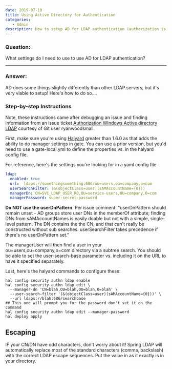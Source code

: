 ```yaml
---
date: 2019-07-10
title: Using Active Directory for Authentication
categories:
   - Admin
description: How to setup AD for LDAP authentication (authorization is a separate topic)
---
```


### Question:

What settings do I need to use to use AD for LDAP authentication?

***

### Answer:

AD does some things slightly differently than other LDAP servers, but it's very viable to setup!  Here's how to do so....

### Step-by-step Instructions
Note, these instructions came after debugging an issue and finding information from an issue ticket [Authorization WIndows Active directory LDAP](https://github.com/spinnaker/spinnaker/issues/4417#issuecomment-494871659) courtesy of Git user ryanwoodsmall.

First, make sure you're using [Halyard](https://github.com/spinnaker/halyard) greater than 1.6.0 as that adds the ability to do manager settings in gate. You can use a prior version, but you'd need to use a gate-local.yml to define the properties vs. in the halyard config file.  

For reference, here's the settings you're looking for in a yaml config file
```yaml
ldap:
  enabled: true
  url:  ldaps://somethingsomething:686/ou=users,ou=company,o=com
  userSearchFilter: (&(objectClass=user)(sAMAccountName={0}))
  managerDn: CN=SVC_LDAP_USER_RO,OU=service-users,OU=company,O=com
  managerPassword: super-secret-password
```

<b>Do NOT use the userDnPattern</b>.  Per issue comment: "userDnPattern should remain unset - AD groups store user DNs in the memberOf attribute; finding DNs from sAMAccountNames is easily doable but not with a simple, single-level pattern. The DN contains the the CN, and that can't really be constructed without sub searches. userSearchFilter takes precedence if there's no userDnPattern set."

The managerUser will then find a user in your ou=users,ou=company,o=com directory via a subtree search.  You should be able to set the user-search-base parameter vs. including it on the URL to have it specified separately.  

Last, here's the halyard commands to configure these:
```
hal config security authn ldap enable
hal config security authn ldap edit \
  --manager-dn 'CN=blah,OU=blah,OU=blah,O=blah' \
  --user-search-filter '(&(objectClass=user)(sAMAccountName={0}))' \
  --url ldaps://blah:686/searchbase
## This one will prompt you for the password don't set it on the command
hal config security authn ldap edit --manager-password
hal deploy apply

```

## Escaping
IF your CN/DN have odd characters, don't worry about it!  Spring LDAP will automatically replace most of the standard characters (comma, backslash) with the correct LDAP escape sequences.  Put the value in as it exactly is in your directory.
